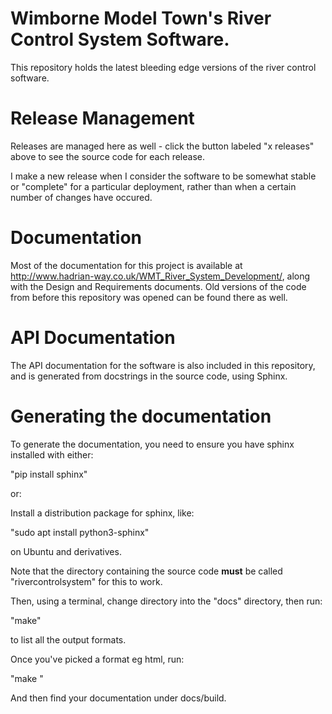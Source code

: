 # Wimborne Model Town's River Control System Software.

This repository holds the latest bleeding edge versions
of the river control software.

Release Management
==================

Releases are managed here as well - click the button
labeled "x releases" above to see the source code for
each release.

I make a new release when I consider the software to be
somewhat stable or "complete" for a particular deployment,
rather than when a certain number of changes have occured.

Documentation
=============

Most of the documentation for this project is available at
http://www.hadrian-way.co.uk/WMT_River_System_Development/,
along with the Design and Requirements documents. Old
versions of the code from before this repository was opened
can be found there as well.

API Documentation
=================

The API documentation for the software is also included
in this repository, and is generated from docstrings in the
source code, using Sphinx.

Generating the documentation
============================

To generate the documentation, you need to ensure you have
sphinx installed with either:

"pip install sphinx"

or:

Install a distribution package for sphinx, like:

"sudo apt install python3-sphinx"

on Ubuntu and derivatives.

Note that the directory containing the source code **must**
be called "rivercontrolsystem" for this to work.

Then, using a terminal, change directory into the
"docs" directory, then run:

"make"

to list all the output formats.

Once you've picked a format eg html, run:

"make <format>"

And then find your documentation under docs/build.
